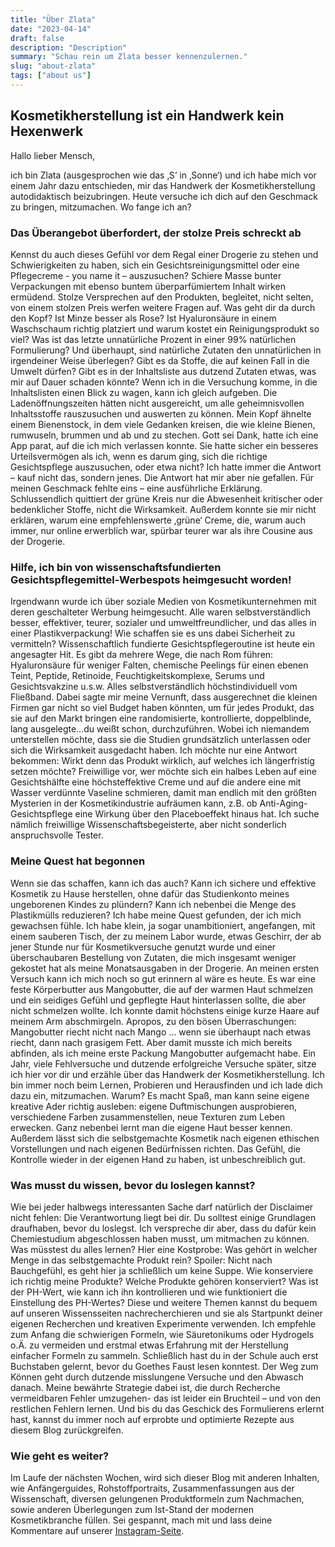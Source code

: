 ```yaml
---
title: "Über Zlata"
date: "2023-04-14"
draft: false
description: "Description"
summary: "Schau rein um Zlata besser kennenzulernen."
slug: "about-zlata"
tags: ["about us"]
---
```


## Kosmetikherstellung ist ein Handwerk kein Hexenwerk

Hallo lieber Mensch,

ich bin Zlata (ausgesprochen wie das ‚S‘ in ‚Sonne‘) und ich habe mich vor einem Jahr dazu entschieden, mir das Handwerk
der Kosmetikherstellung autodidaktisch beizubringen. Heute versuche ich dich auf den Geschmack zu bringen, mitzumachen.
Wo fange ich an?

### Das Überangebot überfordert, der stolze Preis schreckt ab

Kennst du auch dieses Gefühl vor dem Regal einer Drogerie zu stehen und Schwierigkeiten zu haben, sich ein
Gesichtsreinigungsmittel oder eine Pflegecreme - you name it – auszusuchen? Schiere Masse bunter Verpackungen mit ebenso
buntem überparfümiertem Inhalt wirken ermüdend. Stolze Versprechen auf den Produkten, begleitet, nicht selten, von einem
stolzen Preis werfen weitere Fragen auf. Was geht dir da durch den Kopf? Ist Minze besser als Rose? Ist Hyaluronsäure in
einem Waschschaum richtig platziert und warum kostet ein Reinigungsprodukt so viel? Was ist das letzte unnatürliche
Prozent in einer 99% natürlichen Formulierung? Und überhaupt, sind natürliche Zutaten den unnatürlichen in irgendeiner
Weise überlegen? Gibt es da Stoffe, die auf keinen Fall in die Umwelt dürfen? Gibt es in der Inhaltsliste aus dutzend
Zutaten etwas, was mir auf Dauer schaden könnte? Wenn ich in die Versuchung komme, in die Inhaltslisten einen Blick zu
wagen, kann ich gleich aufgeben. Die Ladenöffnungszeiten hätten nicht ausgereicht, um alle geheimnisvollen Inhaltsstoffe
rauszusuchen und auswerten zu können. Mein Kopf ähnelte einem Bienenstock, in dem viele Gedanken kreisen, die wie kleine
Bienen, rumwuseln, brummen und ab und zu stechen. Gott sei Dank, hatte ich eine App parat, auf die ich mich verlassen
konnte. Sie hatte sicher ein besseres Urteilsvermögen als ich, wenn es darum ging, sich die richtige Gesichtspflege
auszusuchen, oder etwa nicht? Ich hatte immer die Antwort – kauf nicht das, sondern jenes. Die Antwort hat mir aber nie
gefallen. Für meinen Geschmack fehlte eins – eine ausführliche Erklärung. Schlussendlich quittiert der grüne Kreis nur
die Abwesenheit kritischer oder bedenklicher Stoffe, nicht die Wirksamkeit. Außerdem konnte sie mir nicht erklären,
warum eine empfehlenswerte ‚grüne‘ Creme, die, warum auch immer, nur online erwerblich war, spürbar teurer war als ihre
Cousine aus der Drogerie.

### Hilfe, ich bin von wissenschaftsfundierten Gesichtspflegemittel-Werbespots heimgesucht worden!

Irgendwann wurde ich über soziale Medien von Kosmetikunternehmen mit deren geschalteter Werbung heimgesucht. Alle waren
selbstverständlich besser, effektiver, teurer, sozialer und umweltfreundlicher, und das alles in einer
Plastikverpackung! Wie schaffen sie es uns dabei Sicherheit zu vermitteln?
Wissenschaftlich fundierte Gesichtspflegeroutine ist heute ein angesagter Hit. Es gibt da mehrere Wege, die nach Rom
führen: Hyaluronsäure für weniger Falten, chemische Peelings für einen ebenen Teint, Peptide, Retinoide,
Feuchtigkeitskomplexe, Serums und Gesichtsvakzine u.s.w. Alles selbstverständlich höchstindividuell vom Fließband. Dabei
sagte mir meine Vernunft, dass ausgerechnet die kleinen Firmen gar nicht so viel Budget haben könnten, um für jedes
Produkt, das sie auf den Markt bringen eine randomisierte, kontrollierte, doppelblinde, lang ausgelegte…du weißt schon,
durchzuführen. Wobei ich niemandem unterstellen möchte, dass sie die Studien grundsätzlich unterlassen oder sich die
Wirksamkeit ausgedacht haben. Ich möchte nur eine Antwort bekommen: Wirkt denn das Produkt wirklich, auf welches ich
längerfristig setzen möchte? Freiwillige vor, wer möchte sich ein halbes Leben auf eine Gesichtshälfte eine
höchsteffektive Creme und auf die andere eine mit Wasser verdünnte Vaseline schmieren, damit man endlich mit den größten
Mysterien in der Kosmetikindustrie aufräumen kann, z.B. ob Anti-Aging-Gesichtspflege eine Wirkung über den Placeboeffekt
hinaus hat. Ich suche nämlich freiwillige Wissenschaftsbegeisterte, aber nicht sonderlich anspruchsvolle Tester.

### Meine Quest hat begonnen

Wenn sie das schaffen, kann ich das auch? Kann ich sichere und effektive Kosmetik zu Hause herstellen, ohne dafür das
Studienkonto meines ungeborenen Kindes zu plündern? Kann ich nebenbei die Menge des Plastikmülls reduzieren? Ich habe
meine Quest gefunden, der ich mich gewachsen fühle. Ich habe klein, ja sogar unambitioniert, angefangen, mit einem
sauberen Tisch, der zu meinem Labor wurde, etwas Geschirr, der ab jener Stunde nur für Kosmetikversuche genutzt wurde
und einer überschaubaren Bestellung von Zutaten, die mich insgesamt weniger gekostet hat als meine Monatsausgaben in der
Drogerie.
An meinen ersten Versuch kann ich mich noch so gut erinnern al wäre es heute. Es war eine feste Körperbutter aus
Mangobutter, die auf der warmen Haut schmelzen und ein seidiges Gefühl und gepflegte Haut hinterlassen sollte, die aber
nicht schmelzen wollte. Ich konnte damit höchstens einige kurze Haare auf meinem Arm abschmirgeln. Apropos, zu den bösen
Überraschungen: Mangobutter riecht nicht nach Mango … wenn sie überhaupt nach etwas riecht, dann nach grasigem Fett.
Aber damit musste ich mich bereits abfinden, als ich meine erste Packung Mangobutter aufgemacht habe.
Ein Jahr, viele Fehlversuche und dutzende erfolgreiche Versuche später, sitze ich hier vor dir und erzähle über das
Handwerk der Kosmetikherstellung. Ich bin immer noch beim Lernen, Probieren und Herausfinden und ich lade dich dazu ein,
mitzumachen. Warum? Es macht Spaß, man kann seine eigene kreative Ader richtig ausleben: eigene Duftmischungen
ausprobieren, verschiedene Farben zusammenstellen, neue Texturen zum Leben erwecken. Ganz nebenbei lernt man die eigene
Haut besser kennen. Außerdem lässt sich die selbstgemachte Kosmetik nach eigenen ethischen Vorstellungen und nach
eigenen Bedürfnissen richten. Das Gefühl, die Kontrolle wieder in der eigenen Hand zu haben, ist unbeschreiblich gut.

### Was musst du wissen, bevor du loslegen kannst?

Wie bei jeder halbwegs interessanten Sache darf natürlich der Disclaimer nicht fehlen: Die Verantwortung liegt bei dir.
Du solltest einige Grundlagen draufhaben, bevor du loslegst. Ich verspreche dir aber, dass du dafür kein Chemiestudium
abgeschlossen haben musst, um mitmachen zu können.
Was müsstest du alles lernen? Hier eine Kostprobe: Was gehört in welcher Menge in das selbstgemachte Produkt rein?
Spoiler: Nicht nach Bauchgefühl, es geht hier ja schließlich um keine Suppe.
Wie konserviere ich richtig meine Produkte?
Welche Produkte gehören konserviert?
Was ist der PH-Wert, wie kann ich ihn kontrollieren und wie funktioniert die Einstellung des PH-Wertes?
Diese und weitere Themen kannst du bequem auf unseren Wissensseiten nachrecherchieren und sie als Startpunkt deiner
eigenen Recherchen und kreativen Experimente verwenden.
Ich empfehle zum Anfang die schwierigen Formeln, wie Säuretonikums oder Hydrogels o.Ä. zu vermeiden und erstmal etwas
Erfahrung mit der Herstellung einfacher Formeln zu sammeln. Schließlich hast du in der Schule auch erst Buchstaben
gelernt, bevor du Goethes Faust lesen konntest. Der Weg zum Können geht durch dutzende misslungene Versuche und den
Abwasch danach. Meine bewährte Strategie dabei ist, die durch Recherche vermeidbaren Fehler umzugehen- das ist leider
ein Bruchteil – und von den restlichen Fehlern lernen. Und bis du das Geschick des Formulierens erlernt hast, kannst du
immer noch auf erprobte und optimierte Rezepte aus diesem Blog zurückgreifen.

### Wie geht es weiter?

Im Laufe der nächsten Wochen, wird sich dieser Blog mit anderen Inhalten, wie Anfängerguides, Rohstoffportraits,
Zusammenfassungen aus der Wissenschaft, diversen gelungenen Produktformeln zum Nachmachen, sowie anderen Überlegungen
zum Ist-Stand der modernen Kosmetikbranche füllen. Sei gespannt, mach mit und lass deine Kommentare auf unserer
[Instagram-Seite](https://instagram.com/mix_with_us).


